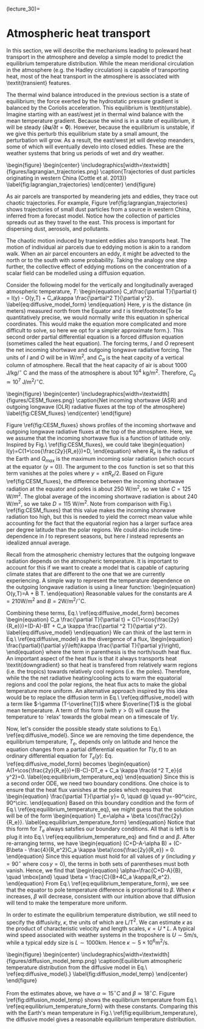 (lecture_30)=
# Atmospheric heat transport

In this section, we will describe the mechanisms leading to poleward heat transport in the atmosphere and develop a simple model to predict the equilibrium temperature distribution. While the mean meridional circulation in the atmosphere (e.g. the Hadley circulation) is capable of transporting heat, most of the heat transport in the atmosphere is associated with \textit{transient} features.

The thermal wind balance introduced in the previous section is a state of equilibrium; the force exerted by the hydrostatic pressure gradient is balanced by the Coriolis acceleration. This equilibrium is \textit{unstable}. Imagine starting with an east/west jet in thermal wind balance with the mean temperature gradient. Because the wind is in a state of equilibrium, it will be steady ($\partial \mathbf{u}/\partial t=\mathbf{0}$). However, because the equilibrium is unstable, if we give this perturb this equilibrium state by a small amount, the perturbation will grow. As a result, the east/west jet will develop meanders, some of which will eventually develo into closed eddies. These are the weather systems that bring us periods of wet and dry weather. 

\begin{figure}
\begin{center}
\includegraphics[width=\textwidth]{figures/lagrangian_trajectories.png}
\caption{Trajectories of dust particles originating in western China (Cottle et al. 2013)}
\label{fig:lagrangian_trajectories}
\end{center}
\end{figure}

As air parcels are transported by meandering jets and eddies, they trace out chaotic trajectories. For example, Figure \ref{fig:lagrangian_trajectories} shows trajectories of small dust particles from a source in western China, inferred from a forecast model. Notice how the collection of particles spreads out as they travel to the east. This process is important for dispersing dust, aerosols, and pollutants.

The chaotic motion induced by transient eddies also transports heat. The motion of individual air parcels due to eddying motion is akin to a random walk. When an air parcel encounters an eddy, it might be advected to the north or to the south with some probability. Taking the analogy one step further, the collective effect of eddying motions on the concentration of a scalar field can be modelled using a diffusion equation. 

Consider the following model for the vertically and longitudinally averaged atmospheric temperature, $T$:
\begin{equation}
C_a\frac{\partial T}{\partial t} = I(y) - O(y,T) + C_a\kappa \frac{\partial^2 T}{\partial y^2}.
\label{eq:diffusive_model_form}
\end{equation}
Here, $y$ is the distance (in meters) measured north from the Equator and $t$ is time\footnote{To be quantitatively precise, we would normally write this equation in spherical coordinates. This would make the equation more complicated and more difficult to solve, so here we opt for a simpler approximate form.}. This second order partial differential equation is a forced diffusion equation (sometimes called the heat equation). The forcing terms, $I$ and $O$ represent the net incoming shortwave and outgoing longwave radiative forcing. The units of $I$ and $O$ will be in $\mbox{W}/\mbox{m}^2$, and $C_a$ is the heat capcity of a vertical column of atmosphere. Recall that the heat capacity of air is about 1000 J/kg/$^\circ$ C and the mass of the atmosphere is about $10^4$ kg/m$^2$. Therefore, $C_a\simeq 10^7$ J/m$^2$/$^\circ$C. 

\begin{figure}
\begin{center}
\includegraphics[width=\textwidth]{figures/CESM_fluxes.png}
\caption{Net incoming shortwave (ASR) and outgoing longwave (OLR) radiative fluxes at the top of the atmosphere}
\label{fig:CESM_fluxes}
\end{center}
\end{figure}

Figure \ref{fig:CESM_fluxes} shows profiles of the incoming shortwave and outgoing longwave radiative fluxes at the top of the atmosphere. Here, we we assume that the incoming shortwave flux is a function of latitude only. Inspired by Fig.\ \ref{fig:CESM_fluxes}, we could take
\begin{equation}
I(y)=C(1+\cos{\frac{2y}{R_e}})+D,
\end{equation}
where $R_e$ is the radius of the Earth and $Q_{max}$ is the maximum incoming solar radiation (which occurs at the equator ($y=0$)). The argument to the $\cos$ function is set so that this term vanishes at the poles where $y=\pm \pi R_e/2$. Based on Figure \ref{fig:CESM_fluxes}, the difference between the incoming shortwave radiation at the equator and poles is about 250 W/m$^2$, so we take $C=125$ W/$m^2$. The global average of the incoming shortwave radiation is about 240 W/m$^2$, so we take $D=115$ W/m$^2$. Note from comparison with Fig.\ \ref{fig:CESM_fluxes} that this value makes the incoming shorwave radiation too high, but this is needed to yield the correct mean value while accounting for the fact that the equatorial region has a larger surface area per degree latitude than the polar regions. We could also include time-dependence in $I$ to represent seasons, but here $I$ instead represents an idealized annual average. 

Recall from the atmospheric chemistry lectures that the outgoing longwave radiation depends on the atmospheric temperature. It is important to account for this if we want to create a model that is capable of capturing climate states that are different to the one that we are currently experiencing. A simple way to represent the temperature dependence on the outgoing longwave radiation is using a linear function:
\begin{equation}
O(y,T)=A + B T.
\end{equation}
Reasonable values for the constants are $A=210 \mbox{W}/\mbox{m}^2$ and $B=2 \mbox{W}/\mbox{m}^2/^\circ \mbox{C}$.

Combining these terms, Eq.\ \ref{eq:diffusive_model_form} becomes
\begin{equation}
C_a \frac{\partial T}{\partial t} = C(1+\cos{\frac{2y}{R_e}})+(D-A)-BT + C_a \kappa \frac{\partial ^2 T}{\partial y^2}.
\label{eq:diffusive_model}
\end{equation}
We can think of the last term in Eq.\ \ref{eq:diffusive_model} as the divergence of a flux,
\begin{equation}
\frac{\partial}{\partial y}\left(\kappa \frac{\partial T}{\partial y}\right),
\end{equation}
where the term in parenthesis is the north/south heat flux. An important aspect of the heat flux is that it always transports heat \textit{downgradient} so that heat is transfered from relatively warm regions (i.e. the tropics) towards relatively cool regions (i.e. the poles). Therefore, while the the net radiative heating/cooling acts to warm the equatorial regions and cool the polar regions, the heat flux acts to make the global temperature more uniform. An alternative approach inspired by this idea would be to replace the diffusion term in Eq.\ \ref{eq:diffusive_model} with a term like $-\gamma (T-\overline{T})$ where $\overline{T}$ is the global mean temperature. A term of this form (with $\gamma>0$) will cause the temperature to `relax' towards the global mean on a timescale of $1/\gamma$.

Now, let's consider the possible steady state solutions to Eq.\ \ref{eq:diffusive_model}. Since we are removing the time dependence, the equilibrium temperature, $T_e$, depends only on latitude and hence the equation changes from a partial differential equation for $T(y,t)$ to an ordinary differential equation for $T_e(y)$: Eq.\
\ref{eq:diffusive_model_form} becomes
\begin{equation}
A(1+\cos{\frac{2y}{R_e}})+(B-C)-DT_e + C_a \kappa \frac{d ^2 T_e}{d y^2}=0.
\label{eq:equilibrium_temperature_eq}
\end{equation}
Since this is a second order ODE, we need two boundary conditions. One choice is to ensure that the heat flux vanishes at the poles which requires that
\begin{equation}
\frac{\partial T}{\partial y}= 0, \quad @ \quad y=-90^\circ, 90^\circ.
\end{equation}
Based on this boundary condition and the form of Eq.\ \ref{eq:equilibrium_temperature_eq}, we might guess that the solution will be of the form
\begin{equation}
T_e=\alpha + \beta \cos{\frac{2y}{R_e}}.
\label{eq:equilibrium_temperature_form}
\end{equation}
Notice that this form for $T_e$ always satsfies our boundary conditions. All that is left is to plug it into Eq.\ \ref{eq:equilibrium_temperature_eq} and find $\alpha$ and $\beta$. After re-arranging terms, we have
\begin{equation}
(C+D-A-\alpha B) + (C- B\beta - \frac{4}{R_e^2}C_a \kappa \beta)\cos{\frac{2y}{R_e}} = 0.
\end{equation}
Since this equation must hold for all values of $y$ (including $y=90^\circ$ where $\cos{y}=0$), the terms in both sets of parentheses must both vanish. Hence, we find that
\begin{equation}
\alpha=\frac{C+D-A}{B}, \quad \mbox{and} \quad \beta = \frac{C}{B+4C_a \kappa/R_e^2}.
\end{equation}
From Eq.\ \ref{eq:equilibrium_temperature_form}, we see that the equator to pole temperature difference is proportional to $\beta$. When $\kappa$ increases, $\beta$ will decrease, consistent with our intuition above that diffusion will tend to make the temperature more uniform.

In order to estimate the equilibrium temperature distribution, we still need to specify the diffusivity, $\kappa$, the units of which are L/T$^2$. We can estimate $\kappa$ as the product of characteristic velocity and length scales, $\kappa=U*L$. A typical wind speed associated with weather systems in the troposhere is $U\sim 5\mbox{m}/\mbox{s}$, while a typical eddy size is $L\sim 1000\mbox{km}$. Hence $\kappa \sim 5\times 10^6 \mbox{m}^2/\mbox{s}$.

\begin{figure}
\begin{center}
\includegraphics[width=\textwidth]{figures/diffusion_model_temp.png}
\caption{Equilibrium atmospheric temperature distribution from the diffusive model in Eq.\ \ref{eq:diffusive_model}.}
\label{fig:diffusion_model_temp}
\end{center}
\end{figure}

From the estimates above, we have $\alpha\simeq 15^\circ C$ and $\beta\simeq 18^\circ C$. Figure \ref{fig:diffusion_model_temp} shows the equilibrium temperature from Eq.\ \ref{eq:equilibrium_temperature_form} with these constants. Comparing this with the Earth's mean temperature in Fig.\ \ref{fig:equilibrium_temperature}, the diffusive model gives a reasonable equilibrium temperature distribution. 
